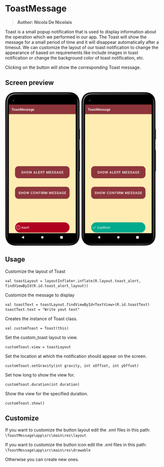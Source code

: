 # ToastMessage
> <b>Author: Nicola De Nicolais</b>

Toast is a small popup notification that is used to display information about the operation which we performed in our app. The Toast will show the message for a small period of time and it will disappear automatically after a timeout. We can customize the layout of our toast notification to change the appearance of based on requirements like include images in toast notification or change the background color of toast notification, etc.

Clicking on the button will show the corresponding Toast message.

## Screen preview
<p float="left">
<img height="500em" src="ToastMessage1.png" title="ToastMessage's screen preview">
<img height="500em" src="ToastMessage2.png" title="ToastMessage's screen preview">
</p>

## Usage
Customize the layout of Toast
```
val toastLayout = layoutInflater.inflate(R.layout.toast_alert, findViewById(R.id.toast_alert_layout))
```
Customize the message to display
```
val toastText = toastLayout.findViewById<TextView>(R.id.toastText)
toastText.text = "Write yout text"
```
Creates the instance of Toast class.
```
val customToast = Toast(this)
```
Set the custom_toast layout to view.
```
customToast.view = toastLayout
```
Set the location at which the notification should appear on the screen.
```
customToast.setGravity(int gravity, int xOffset, int yOffset)
```
Set how long to show the view for.
```
customToast.duration(int duration)
```
Show the view for the specified duration.
```
customToast.show()
```
## Customize
If you want to customize the button layout edit the .xml files in this path: ```\ToastMessage\app\src\main\res\layout ```

If you want to customize the button icon edit the .xml files in this path: ```\ToastMessage\app\src\main\res\drawable ```

Otherwise you can create new ones.
